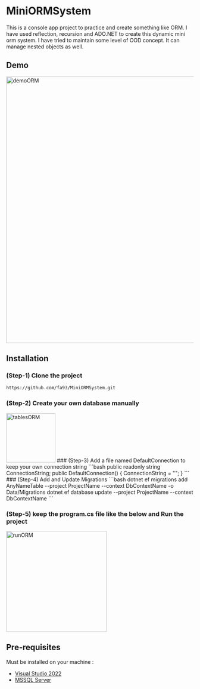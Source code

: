 # MiniORMSystem
This is a console app project to practice and create something like ORM. I have used reflection, recursion and ADO.NET to create this dynamic mini orm system. I have tried to maintain some level of OOD concept. It can manage nested objects as well. 

## Demo
<img width="714" alt="demoORM" src="https://user-images.githubusercontent.com/61489549/202839301-8ba6e516-5885-420d-8962-371c158cc6de.PNG">

## Installation
### (Step-1) Clone the project
```bash
https://github.com/fa93/MiniORMSystem.git
```
### (Step-2) Create your own database manually 
<img width="132" alt="tablesORM" src="https://user-images.githubusercontent.com/61489549/202840188-79b88b65-f46b-4eaf-8964-5cfce967d10f.PNG">
### (Step-3) Add a file named DefaultConnection to keep your own connection string 
```bash
public readonly string ConnectionString;
        public DefaultConnection()
        {
            ConnectionString = "";
        }
```
### (Step-4) Add and Update Migrations
```bash
dotnet ef migrations add AnyNameTable --project ProjectName --context DbContextName -o Data/Migrations
dotnet ef database update --project ProjectName --context DbContextName
```

### (Step-5) keep the program.cs file like the below and Run the project
<img width="270" alt="runORM" src="https://user-images.githubusercontent.com/61489549/202840400-a538a65d-7211-4337-b290-9858cdd04a02.PNG">

## Pre-requisites
Must be installed on your machine :
- [Visual Studio 2022](https://visualstudio.microsoft.com/vs/)
- [MSSQL Server](https://www.microsoft.com/en-us/sql-server/sql-server-downloads)


